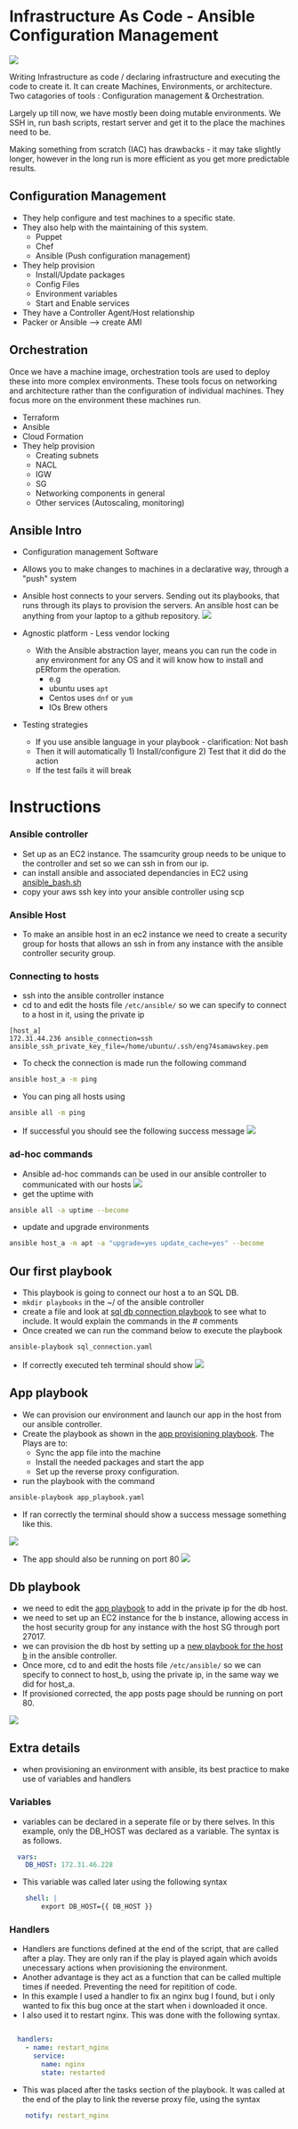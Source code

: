 # Infrastructure As Code - Ansible Configuration Management

![](img/ansible.png)

Writing Infrastructure as code / declaring infrastructure and executing the code to create it. It can create Machines, Environments, or architecture.
Two catagories of tools : Configuration management & Orchestration.

Largely up till now, we have mostly been doing mutable environments. We SSH in, run bash scripts, restart server and get it to the place the machines need to be.

Making something from scratch (IAC) has drawbacks - it may take slightly longer, however in the long run is more efficient as you get more predictable results.

## Configuration Management
- They help configure and test machines to a specific state.
- They also help with the maintaining of this system.
    + Puppet
    + Chef
    + Ansible (Push configuration management)
- They help provision
    + Install/Update packages
    + Config Files
    + Environment variables
    + Start and Enable services
- They have a Controller Agent/Host relationship
- Packer or Ansible --> create AMI

## Orchestration 
Once we have a machine image, orchestration tools are used to deploy these into more complex environments. These tools focus on networking and architecture rather than the configuration of individual machines. They focus more on the environment these machines run.
  - Terraform
  - Ansible
  - Cloud Formation
- They help provision
    - Creating subnets
    - NACL
    - IGW
    - SG
    - Networking components in general
    - Other services (Autoscaling, monitoring)

## Ansible Intro
- Configuration management Software
- Allows you to make changes to machines in a declarative way, through a "push" system
- Ansible host connects to your servers. Sending out its playbooks, that runs through its plays to provision the servers. An ansible host can be anything from your laptop to a github repository.
![](img/Ansibletoserver.png)

- Agnostic platform - Less vendor locking
    - With the Ansible abstraction layer, means you can run the code in any environment for any OS and it will know how to install and pERform the operation.
        - e.g 
        - ubuntu uses `apt`
        - Centos uses `dnf` or `yum`
        - IOs Brew others
- Testing strategies
    - If you use ansible language in your playbook - clarification: Not bash
    - Then it will automatically 1) Install/configure 2) Test that it did do the action
    - If the test fails it will break

# Instructions
### Ansible controller
- Set up as an EC2 instance. The ssamcurity group needs to be unique to the controller and set so we can ssh in from our ip.
- can install ansible and associated dependancies in EC2 using [ansible_bash.sh](https://github.com/samturton2/IAC-Ansible/blob/main/ansible_bash.sh)
- copy your aws ssh key into your ansible controller using scp

### Ansible Host
- To make an ansible host in an ec2 instance we need to create a security group for hosts that allows an ssh in from any instance with the ansible controller security group.

### Connecting to hosts
- ssh into the ansible controller instance
- cd to and edit the hosts file `/etc/ansible/` so we can specify to connect to a host in it, using the private ip
```
[host_a]
172.31.44.236 ansible_connection=ssh ansible_ssh_private_key_file=/home/ubuntu/.ssh/eng74samawskey.pem
```

- To check the connection is made run the following command
```bash
ansible host_a -m ping
```
- You can ping all hosts using
```bash
ansible all -m ping
```
- If successful you should see the following success message
![](img/Pong.png)

### ad-hoc commands
- Ansible ad-hoc commands can be used in our ansible controller to communicated with our hosts
![](img/adhocsyntax.png)
- get the uptime with
```bash
ansible all -a uptime --become
```
- update and upgrade environments
```bash
ansible host_a -m apt -a "upgrade=yes update_cache=yes" --become
```

## Our first playbook
- This playbook is going to connect our host a to an SQL DB.
- `mkdir playbooks` in the ~/ of the ansible controller
- create a file and look at [sql db connection playbook](https://github.com/samturton2/IAC-Ansible/blob/main/sql_connection.yaml) to see what to include. It would explain the commands in the # comments
- Once created we can run the command below to execute the playbook
```bash
ansible-playbook sql_connection.yaml
```
- If correctly executed teh terminal should show
![](img/sqlplaybookran.png)

## App playbook
- We can provision our environment and launch our app in the host from our ansible controller.
- Create the playbook as shown in the [app provisioning playbook](https://github.com/samturton2/IAC-Ansible/blob/main/app_playbook.yaml). The Plays are to:
  - Sync the app file into the machine
  - Install the needed packages and start the app
  - Set up the reverse proxy configuration.
- run the playbook with the command
```bash
ansible-playbook app_playbook.yaml
```
- If ran correctly the terminal should show a success message something like this.

![](img/app_playbook.png)
- The app should also be running on port 80
![](img/runningapp.png)
## Db playbook
- we need to edit the [app playbook](https://github.com/samturton2/IAC-Ansible/blob/main/app_playbook.yaml) to add in the private ip for the db host.
- we need to set up an EC2 instance for the b instance, allowing access in the host security group for any instance with the host SG through port 27017.
- we can provision the db host by setting up a [new playbook for the host b](https://github.com/samturton2/IAC-Ansible/blob/main/db_playbook.yaml) in the ansible controller.
- Once more, cd to and edit the hosts file `/etc/ansible/` so we can specify to connect to host_b, using the private ip, in the same way we did for host_a.
- If provisioned corrected, the app posts page should be running on port 80.

![](img/posts.png)

## Extra details
- when provisioning an environment with ansible, its best practice to make use of variables and handlers

### Variables
- variables can be declared in a seperate file or by there selves. In this example, only the DB_HOST was declared as a variable. The syntax is as follows.
```yaml
  vars:
    DB_HOST: 172.31.46.228
```
- This variable was called later using the following syntax
```yaml
    shell: |
        export DB_HOST={{ DB_HOST }}
```

### Handlers
- Handlers are functions defined at the end of the script, that are called after a play. They are only ran if the play is played again which avoids unecessary actions when provisioning the environment.
- Another advantage is they act as a function that can be called multiple times if needed. Preventing the need for repitition of code.
- In this example I used a handler to fix an nginx bug I found, but i only wanted to fix this bug once at the start when i downloaded it once.
- I also used it to restart nginx. This was done with the following syntax.
```yaml

  handlers:
    - name: restart_nginx
      service:
        name: nginx
        state: restarted
```
- This was placed after the tasks section of the playbook. It was called at the end of the play to link the reverse proxy file, using the syntax
```yaml
    notify: restart_nginx
```
